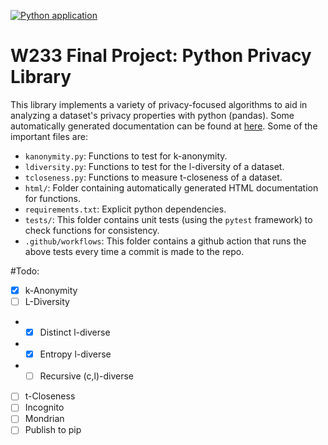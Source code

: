 [![Python application](https://github.com/CodyBurker/W233FinalProject/actions/workflows/python-app.yml/badge.svg?branch=main)](https://github.com/CodyBurker/W233FinalProject/actions/workflows/python-app.yml)
# W233 Final Project: Python Privacy Library
This library implements a variety of privacy-focused algorithms to aid in analyzing a dataset's privacy properties with python (pandas). 
Some automatically generated documentation can be found at [here](https://htmlpreview.github.io/?https://raw.githubusercontent.com/CodyBurker/W233FinalProject/main/html/index.html).
Some of the important files are:
* `kanonymity.py`: Functions to test for k-anonymity. 
* `ldiversity.py`: Functions to test for the l-diversity of a dataset. 
* `tcloseness.py`: Functions to measure t-closeness of a dataset.
* `html/`: Folder containing automatically generated HTML documentation for functions.
* `requirements.txt`: Explicit python dependencies.
* `tests/`: This folder contains unit tests (using the `pytest` framework) to check functions for consistency.
* `.github/workflows`: This folder contains a github action that runs the above tests every time a commit is made to the repo.


#Todo: 
  * [x] k-Anonymity
  * [ ] L-Diversity 
  * * [x] Distinct l-diverse
  * * [x] Entropy l-diverse
  * * [ ] Recursive (c,l)-diverse
  * [ ] t-Closeness
  * [ ] Incognito
  * [ ] Mondrian 
  * [ ] Publish to pip
